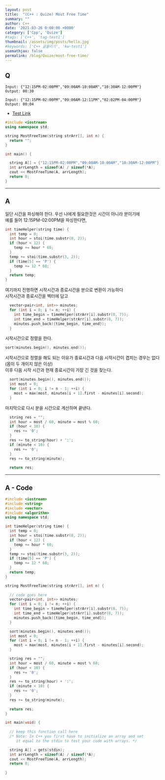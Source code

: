 ```yaml
---
layout: post
title:  "(C++ : Quize) Most Free Time"
summary: ""
author: C++
date: '2021-03-26 0:00:00 +0000'
category: ['Cpp', 'Quize']
#tags: ['C++', 'tag-test1']
thumbnail: /assets/img/posts/hello.jpg
#keywords: ['C++ 글올리기', 'kw-test1']
usemathjax: false
permalink: /blog/Quize/most-free-time/
---
```


## Q

```
Input: {"12:15PM-02:00PM","09:00AM-10:00AM","10:30AM-12:00PM"}
Output: 00:30
```

```
Input: {"12:15PM-02:00PM","09:00AM-12:11PM","02:02PM-04:00PM"}
Output: 00:04
```

* [Test Link](https://ideone.com/)

```cpp
#include <iostream>
using namespace std;

string MostFreeTime(string strArr[], int n) {
  return "";
}

int main() {

  string A[] = {"12:15PM-02:00PM","09:00AM-10:00AM","10:30AM-12:00PM"};
  int arrLength = sizeof(A) / sizeof(*A);
  cout << MostFreeTime(A, arrLength);
  return 0;
}
```

---

## A

일단 시간을 파싱해야 한다. 우선 나에게 필요한것은 시간이 아니라 분이기에<br>
예를 들어 12:15PM-02:00PM을 파싱한다면,<br>

```cpp
int timeHelper(string time) {
  int temp = 0;
  int hour = stoi(time.substr(0, 2));
  if (hour < 12) {
    temp += hour * 60;
  }
  temp += stoi(time.substr(3, 2));
  if (time[5] == 'P') {
    temp += 12 * 60;
  }
  return temp;
}
```

여기까지 진행하면 시작시간과 종료시간을 분으로 변환이 가능하다<br>
시작시간과 종료시간을 벡터에 담고<br>

```cpp
  vector<pair<int, int>> minutes;
  for (int i = 0; i != n; ++i) {
    int time_begin = timeHelper(strArr[i].substr(0, 7));
    int time_end = timeHelper(strArr[i].substr(8, 7));
    minutes.push_back({time_begin, time_end});
  }
```

시작시간으로 정렬을 한다.<br>

```cpp
sort(minutes.begin(), minutes.end());
```

시작시간으로 정렬을 해도 되는 이유가 종료시간과 다음 시작시간이 겹치는 경우는 없다(몸이 두 개이지 않은 이상)<br>
이후 다음 시작 시간과 현재 종료시간이 가장 긴 것을 찾는다.

```cpp
  sort(minutes.begin(), minutes.end());
  int most = 0;
  for (int i = 0; i != n - 1; ++i) {
    most = max(most, minutes[i + 1].first - minutes[i].second);
  }
```

마지막으로 다시 분을 시간으로 계산하며 끝낸다.

```cpp
  string res = "";
  int hour = most / 60, minute = most % 60;
  if (hour < 10) {
    res += '0';
  }
  res += to_string(hour) + ':';
  if (minute < 10) {
    res += '0';
  }
  res += to_string(minute);
  
  return res;
```

---

## A - Code

```cpp
#include <iostream>
#include <string>
#include <vector>
#include <algorithm>
using namespace std;

int timeHelper(string time) {
  int temp = 0;
  int hour = stoi(time.substr(0, 2));
  if (hour < 12) {
    temp += hour * 60;
  }
  temp += stoi(time.substr(3, 2));
  if (time[5] == 'P') {
    temp += 12 * 60;
  }
  return temp;
}

string MostFreeTime(string strArr[], int n) {
  
  // code goes here  
  vector<pair<int, int>> minutes;
  for (int i = 0; i != n; ++i) {
    int time_begin = timeHelper(strArr[i].substr(0, 7));
    int time_end = timeHelper(strArr[i].substr(8, 7));
    minutes.push_back({time_begin, time_end});
  }

  sort(minutes.begin(), minutes.end());
  int most = 0;
  for (int i = 0; i != n - 1; ++i) {
    most = max(most, minutes[i + 1].first - minutes[i].second);
  }

  string res = "";
  int hour = most / 60, minute = most % 60;
  if (hour < 10) {
    res += '0';
  }
  res += to_string(hour) + ':';
  if (minute < 10) {
    res += '0';
  }
  res += to_string(minute);
  
  return res;
}

int main(void) { 
   
  // keep this function call here
  /* Note: In C++ you first have to initialize an array and set 
     it equal to the stdin to test your code with arrays. */

  string A[] = gets(stdin);
  int arrLength = sizeof(A) / sizeof(*A);
  cout << MostFreeTime(A, arrLength);
  return 0;
    
}
```